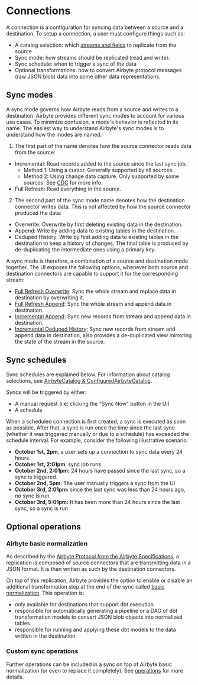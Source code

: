 # Connections

A connection is a configuration for syncing data between a source and a destination. To setup a connection, a user must configure things such as:

* A catalog selection: which [streams and fields](../catalog.md) to replicate from the source
* Sync mode: how streams should be replicated (read and write):
* Sync schedule: when to trigger a sync of the data
* Optional transformations: how to convert Airbyte protocol messages (raw JSON blob) data into some other data representations. 

## Sync modes

A sync mode governs how Airbyte reads from a source and writes to a destination. Airbyte provides different sync modes to account for various use cases. To minimize confusion, a mode's behavior is reflected in its name. The easiest way to understand Airbyte's sync modes is to understand how the modes are named.

1.  The first part of the name denotes how the source connector reads data from the source:
  
  * Incremental: Read records added to the source since the last sync job.
      * Method 1: Using a cursor. Generally supported by all sources.
      * Method 2: Using change data capture. Only supported by some sources. See [CDC](../cdc.md) for more info.
  * Full Refresh: Read everything in the source.

2. The second part of the sync mode name denotes how the destination connector writes data. This is not affected by how the source connector produced the data:

  * Overwrite: Overwrite by first deleting existing data in the destination.
  * Append: Write by adding data to existing tables in the destination.
  * Deduped History: Write by first adding data to existing tables in the destination to keep a history of changes. The final table is produced by de-duplicating the intermediate ones using a primary key.

A sync mode is therefore, a combination of a source and destination mode together. The UI exposes the following options, whenever both source and destination connectors are capable to support it for the corresponding stream:
* [Full Refresh Overwrite](full-refresh-overwrite.md): Sync the whole stream and replace data in destination by overwriting it.
* [Full Refresh Append](full-refresh-append.md): Sync the whole stream and append data in destination.
* [Incremental Append](incremental-append.md): Sync new records from stream and append data in destination.
* [Incremental Deduped History](incremental-deduped-history.md): Sync new records from stream and append data in destination, also provides a de-duplicated view mirroring the state of the stream in the source.

## Sync schedules

Sync schedules are explained below. For information about catalog selections, see [AirbyteCatalog & ConfiguredAirbyteCatalog](../catalog.md).

Syncs will be triggered by either:

* A manual request \(i.e: clicking the "Sync Now" button in the UI\)
* A schedule

When a scheduled connection is first created, a sync is executed as soon as possible. After that, a sync is run once the time since the last sync \(whether it was triggered manually or due to a schedule\) has exceeded the schedule interval. For example, consider the following illustrative scenario:

* **October 1st, 2pm**, a user sets up a connection to sync data every 24 hours. 
* **October 1st, 2:01pm**: sync job runs 
* **October 2nd, 2:01pm:** 24 hours have passed since the last sync, so a sync is triggered. 
* **October 2nd, 5pm**: The user manually triggers a sync from the UI
* **October 3rd, 2:01pm:** since the last sync was less than 24 hours ago, no sync is run
* **October 3rd, 5:01pm:** It has been more than 24 hours since the last sync, so a sync is run

## Optional operations

### Airbyte basic normalization

As described by the [Airbyte Protocol from the Airbyte Specifications](../airbyte-specification.md), a replication is composed of source connectors that are transmitting data in a JSON format. It is then written as such by the destination connectors. 

On top of this replication, Airbyte provides the option to enable or disable an additional transformation step at the end of the sync called [basic normalization](../basic-normalization.md). This operation is:

- only available for destinations that support dbt execution.
- responsible for automatically generating a pipeline or a DAG of dbt transformation models to convert JSON blob objects into normalized tables.
- responsible for running and applying these dbt models to the data written in the destination.

### Custom sync operations

Further operations can be included in a sync on top of Airbyte basic normalization (or even to replace it completely).
See [operations](../operations.md) for more details.

